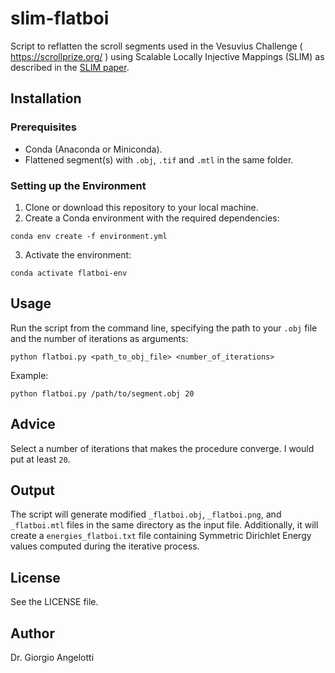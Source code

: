 # slim-flatboi
Script to reflatten the scroll segments used in the Vesuvius Challenge ( https://scrollprize.org/ ) using Scalable Locally Injective Mappings (SLIM) as described in the [SLIM paper](https://igl.ethz.ch/projects/slim/SLIM2017.pdf).

## Installation
### Prerequisites
- Conda (Anaconda or Miniconda).
- Flattened segment(s) with `.obj`, `.tif` and `.mtl` in the same folder.
### Setting up the Environment
1. Clone or download this repository to your local machine.
2. Create a Conda environment with the required dependencies:
```console
conda env create -f environment.yml
```
3. Activate the environment:
```console
conda activate flatboi-env
```
## Usage
Run the script from the command line, specifying the path to your `.obj` file and the number of iterations as arguments:
```console
python flatboi.py <path_to_obj_file> <number_of_iterations>
```
Example:
```console
python flatboi.py /path/to/segment.obj 20
```

## Advice
Select a number of iterations that makes the procedure converge. I would put at least `20`.

## Output
The script will generate modified `_flatboi.obj`, `_flatboi.png`, and `_flatboi.mtl` files in the same directory as the input file. Additionally, it will create a `energies_flatboi.txt` file containing Symmetric Dirichlet Energy values computed during the iterative process.

## License
See the LICENSE file.

## Author
Dr. Giorgio Angelotti